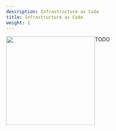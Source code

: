 ```yaml
---
description: Infrastructure as Code
title: Infrastructure as Code
weight: 1
---
```


<div class="technology-picture" style="float:left; width: 240px;">
    <img src="./image.jpg" style="float:left; width: 240px; margin-top:0px; margin-bottom:0px; padding-right: 5px;"/>
</div>
<div class="technology-text">

TODO

</div>